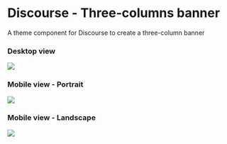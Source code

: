 # Discourse - Three-columns banner
A theme component for Discourse to create a three-column banner
### Desktop view
<img src="https://i.imgur.com/fcdsDLy.png">

### Mobile view - Portrait
<img src="https://i.imgur.com/nbcVMrD.gif">

### Mobile view - Landscape
<img src="https://i.imgur.com/ywei4gm.gif">
